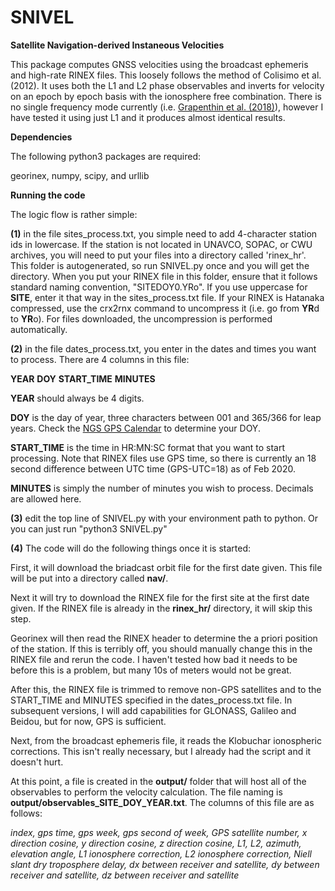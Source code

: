 # SNIVEL
<b>Satellite Navigation-derived Instaneous Velocities</b>


This package computes GNSS velocities using the broadcast ephemeris and high-rate RINEX files. This loosely follows the method of Colisimo et al. (2012). It uses both the L1 and L2 phase observables and inverts for velocity on an epoch by epoch basis with the ionosphere free combination. There is no single frequency mode currently (i.e. <a href="https://pubs.geoscienceworld.org/ssa/srl/article/89/3/1040/530132/Single-Frequency-Instantaneous-GNSS-Velocities">Grapenthin et al. (2018)</a>), however I have tested it using just L1 and it produces almost identical results. 

<b>Dependencies</b>

The following python3 packages are required:

georinex, numpy, scipy, and urllib

<b>Running the code</b>

The logic flow is rather simple:

<b>(1)</b> in the file sites_process.txt, you simple need to add 4-character station ids in lowercase. If the station is not located in UNAVCO, SOPAC, or CWU archives, you will need to put your files into a directory called 'rinex_hr'. This folder is autogenerated, so run SNIVEL.py once and you will get the directory. When you put your RINEX file in this folder, ensure that it follows standard naming convention, "SITEDOY0.YRo". If you use uppercase for <b>SITE</b>, enter it that way in the sites_process.txt file. If your RINEX is Hatanaka compressed, use the crx2rnx command to uncompress it (i.e. go from <b>YR</b>d to <b>YR</b>o). For files downloaded, the uncompression is performed automatically.
  
<b>(2)</b> in the file dates_process.txt, you enter in the dates and times you want to process. There are 4 columns in this file:

<b>YEAR</b> <b>DOY</b> <b>START_TIME</b> <b>MINUTES</b>
 
<b>YEAR</b> should always be 4 digits.
  
<b>DOY</b> is the day of year, three characters between 001 and 365/366 for leap years. Check the <a href="https://www.ngs.noaa.gov/CORS/Gpscal.shtml">NGS GPS Calendar</a> to determine your DOY.
  
<b>START_TIME</b> is the time in HR:MN:SC format that you want to start processing. Note that RINEX files use GPS time, so there is currently an 18 second difference between UTC time (GPS-UTC=18) as of Feb 2020.

<b>MINUTES</b> is simply the number of minutes you wish to process. Decimals are allowed here.

<b>(3)</b> edit the top line of SNIVEL.py with your environment path to python. Or you can just run "python3 SNIVEL.py"

<b>(4)</b> The code will do the following things once it is started:

First, it will download the briadcast orbit file for the first date given. This file will be put into a directory called <b>nav/</b>. 

Next it will try to download the RINEX file for the first site at the first date given. If the RINEX file is already in the <b>rinex_hr/</b> directory, it will skip this step.

Georinex will then read the RINEX header to determine the a priori position of the station. If this is terribly off, you should manually change this in the RINEX file and rerun the code. I haven't tested how bad it needs to be before this is a problem, but many 10s of meters would not be great. 

After this, the RINEX file is trimmed to remove non-GPS satellites and to the START_TIME and MINUTES specified in the dates_process.txt file. In subsequent versions, I will add capabilities for GLONASS, Galileo and Beidou, but for now, GPS is sufficient. 

Next, from the broadcast ephemeris file, it reads the Klobuchar ionospheric corrections. This isn't really necessary, but I already had the script and it doesn't hurt. 

At this point, a file is created in the <b>output/</b> folder that will host all of the observables to perform the velocity calculation. The file naming is <b>output/observables_SITE_DOY_YEAR.txt</b>. The columns of this file are as follows:

<i>index, gps time, gps week, gps second of week, GPS satellite number, x direction cosine, y direction cosine, z direction cosine, L1, L2, azimuth, elevation angle, L1 ionosphere correction, L2 ionosphere correction, Niell slant dry troposphere delay, dx between receiver and satellite, dy between receiver and satellite, dz between receiver and satellite</i>

